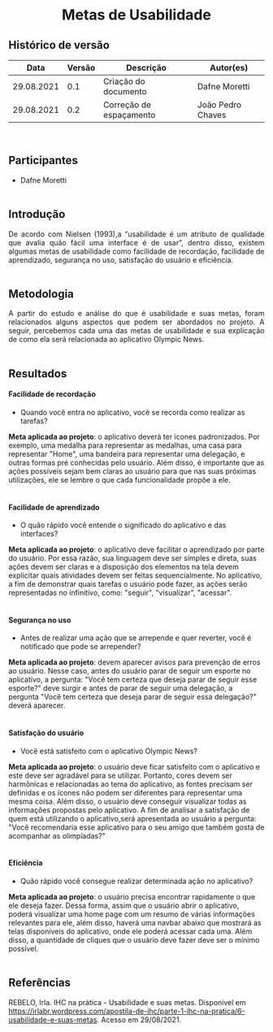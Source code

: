 # <center> Metas de Usabilidade


## Histórico de versão<br>

|Data | Versão | Descrição | Autor(es)|
| -- | -- | -- | -- |
| 29.08.2021 | 0.1 | Criação do documento | Dafne Moretti|
| 29.08.2021 | 0.2 | Correção de espaçamento | João Pedro Chaves |
<br>

## Participantes

* Dafne Moretti
<br><br>

## Introdução
<div align="justify"> De acordo com Nielsen (1993),a “usabilidade é um atributo de qualidade que avalia quão fácil uma interface é de usar”, dentro disso, existem algumas metas de usabilidade como facilidade de recordação, facilidade de aprendizado, segurança no uso, satisfação do usuário e eficiência.

</div><br>

## Metodologia
<div align="justify"> A partir do estudo e análise do que é usabilidade e suas metas, foram relacionados alguns aspectos que podem ser abordados no projeto. A seguir, percebemos cada uma das metas de usabilidade e sua explicação de como ela será relacionada ao aplicativo Olympic News.
</div><br>

## Resultados

#### __Facilidade de recordação__

* Quando você entra no aplicativo, você se recorda como realizar as tarefas?

__Meta aplicada ao projeto__: o aplicativo deverá ter ícones padronizados. Por exemplo, uma medalha para representar as medalhas, uma casa para representar "Home", uma bandeira para representar uma delegação, e outras formas pré conhecidas pelo usuário. Além disso, é importante que as ações possíveis sejam bem claras ao usuário para que nas suas próximas utilizações, ele se lembre o que cada funcionalidade propõe a ele.
<br><br>

#### __Facilidade de aprendizado__

* O quão rápido você entende o significado do aplicativo e das interfaces? 

__Meta aplicada ao projeto__: o aplicativo deve facilitar o aprendizado por parte do usuário. Por essa razão, sua linguagem deve ser simples e direta, suas ações devem ser claras e a disposição dos elementos na tela devem explicitar quais atividades devem ser feitas sequencialmente. No aplicativo, a fim de demonstrar quais tarefas o usuário pode fazer, as ações serão representadas no infinitivo, como: "seguir", "visualizar", "acessar".  
<br>

#### __Segurança no uso__

* Antes de realizar uma ação que se arrepende e quer reverter, você é notificado que pode se arrepender?

__Meta aplicada ao projeto__: devem aparecer avisos para prevenção de erros ao usuário. Nesse caso, antes do usuário parar de seguir um esporte no aplicativo, a pergunta: "Você tem certeza que deseja parar de seguir esse esporte?" deve surgir e antes de parar de seguir uma delegação, a pergunta "Você tem certeza que deseja parar de seguir essa delegação?" deverá aparecer.
<br><br>

#### __Satisfação do usuário__

* Você está satisfeito com o aplicativo Olympic News?

__Meta aplicada ao projeto__: o usuário deve ficar satisfeito com o aplicativo e este deve ser agradável para se utilizar. Portanto, cores devem ser harmônicas e relacionadas ao tema do aplicativo, as fontes precisam ser definidas e os ícones não podem ser diferentes para representar uma mesma coisa. Além disso, o usuário deve conseguir visualizar todas as informações propostas pelo aplicativo. A fim de analisar a satisfação de quem está utilizando o aplicativo,será apresentada ao usuário a pergunta: "Você recomendaria esse aplicativo para o seu amigo que também gosta de acompanhar as olimpíadas?"
<br><br>

#### __Eficiência__

* Quão rápido você consegue realizar determinada ação no aplicativo?

__Meta aplicada ao projeto__: o usuário precisa encontrar rapidamente o que ele deseja fazer. Dessa forma, assim que o usuário abrir o aplicativo, poderá visualizar uma home page com um resumo de várias informações relevantes para ele, além disso, haverá uma navbar abaixo que mostrará as telas disponíveis do aplicativo, onde ele poderá acessar cada uma. Além disso, a quantidade de cliques que o usuário deve fazer deve ser o mínimo possível.
<br><br>


## Referências
REBELO, Irla. IHC na prática - Usabilidade e suas metas. Disponível em https://irlabr.wordpress.com/apostila-de-ihc/parte-1-ihc-na-pratica/6-usabilidade-e-suas-metas. Acesso em 29/08/2021.